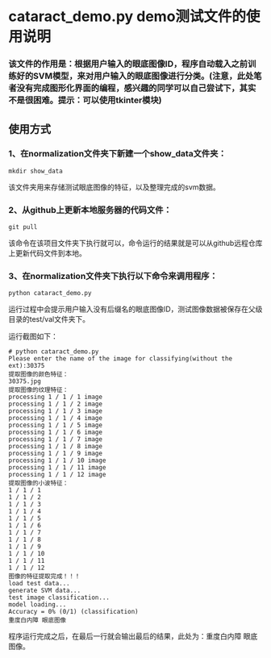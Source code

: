# cataract_demo.py demo测试文件的使用说明

### 该文件的作用是：根据用户输入的眼底图像ID，程序自动载入之前训练好的SVM模型，来对用户输入的眼底图像进行分类。(注意，此处笔者没有完成图形化界面的编程，感兴趣的同学可以自己尝试下，其实不是很困难。提示：可以使用tkinter模块)

## 使用方式
### 1、在normalization文件夹下新建一个show_data文件夹：
`mkdir show_data` 

该文件夹用来存储测试眼底图像的特征，以及整理完成的svm数据。
### 2、从github上更新本地服务器的代码文件：
`git pull` 

该命令在该项目文件夹下执行就可以，命令运行的结果就是可以从github远程仓库上更新代码文件到本地。
### 3、在normalization文件夹下执行以下命令来调用程序：
`python cataract_demo.py`

运行过程中会提示用户输入没有后缀名的眼底图像ID，测试图像数据被保存在父级目录的test/val文件夹下。

运行截图如下：
```
# python cataract_demo.py
Please enter the name of the image for classifying(without the ext):30375
提取图像的颜色特征：
30375.jpg
提取图像的纹理特征：
processing 1 / 1 / 1 image
processing 1 / 1 / 2 image
processing 1 / 1 / 3 image
processing 1 / 1 / 4 image
processing 1 / 1 / 5 image
processing 1 / 1 / 6 image
processing 1 / 1 / 7 image
processing 1 / 1 / 8 image
processing 1 / 1 / 9 image
processing 1 / 1 / 10 image
processing 1 / 1 / 11 image
processing 1 / 1 / 12 image
提取图像的小波特征：
1 / 1 / 1
1 / 1 / 2
1 / 1 / 3
1 / 1 / 4
1 / 1 / 5
1 / 1 / 6
1 / 1 / 7
1 / 1 / 8
1 / 1 / 9
1 / 1 / 10
1 / 1 / 11
1 / 1 / 12
图像的特征提取完成！！！
load test data...
generate SVM data...
test image classification...
model loading...
Accuracy = 0% (0/1) (classification)
重度白内障 眼底图像
```
程序运行完成之后，在最后一行就会输出最后的结果，此处为：重度白内障 眼底图像。
